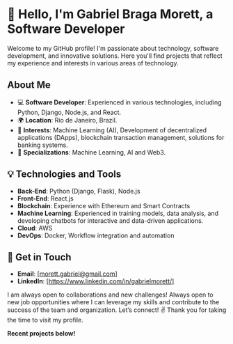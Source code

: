 # 👋 Hello, I'm Gabriel Braga Morett, a Software Developer

Welcome to my GitHub profile! I'm passionate about technology, software development, and innovative solutions. Here you'll find projects that reflect my experience and interests in various areas of technology.

## About Me
- 💻 **Software Developer**: Experienced in various technologies, including Python, Django, Node.js, and React.
- 🌍 **Location**: Rio de Janeiro, Brazil.
- 🚀 **Interests**: Machine Learning (AI), Development of decentralized applications (DApps), blockchain transaction management, solutions for banking systems.
- 🤖 **Specializations**: Machine Learning, AI and Web3.

## 💡 Technologies and Tools
- **Back-End**: Python (Django, Flask), Node.js
- **Front-End**: React.js
- **Blockchain**: Experience with Ethereum and Smart Contracts
- **Machine Learning**: Experienced in training models, data analysis, and developing chatbots for interactive and data-driven applications.
- **Cloud**: AWS
- **DevOps**: Docker, Workflow integration and automation

## 💌 Get in Touch
- **Email**: [morett.gabriel@gmail.com]
- **LinkedIn**: [https://www.linkedin.com/in/gabrielmorett/]

I am always open to collaborations and new challenges! Always open to new job opportunities where I can leverage my skills and contribute to the success of the team and organization. Let’s connect! ✌️ Thank you for taking the time to visit my profile.

**Recent projects below!**





